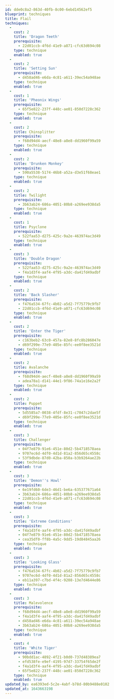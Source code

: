 ```yaml
---
id: dde0c8a2-863d-40fb-8c00-6ebd14562ef5
blueprint: techniques
title: Flail
techniques:
  -
    cost: 2
    title: 'Dragon Teeth'
    prerequisite:
      - 22d01ccb-4f6d-41e9-a871-cfc63d694c08
    type: technique
    enabled: true
  -
    cost: 2
    title: 'Setting Sun'
    prerequisite:
      - d458ad46-e6da-4c81-a611-39ec54a948ae
    type: technique
    enabled: true
  -
    cost: 1
    title: 'Pheonix Wings'
    prerequisite:
      - 65f5e822-237f-448c-ae01-850d7228c362
    type: technique
    enabled: true
  -
    cost: 2
    title: Chinsplitter
    prerequisite:
      - f68d94d4-aecf-48e8-a8e8-dd1960f99a59
    type: technique
    enabled: true
  -
    cost: 2
    title: 'Drunken Monkey'
    prerequisite:
      - 590a5538-5174-46b8-a52a-d3e51f68eae1
    type: technique
    enabled: true
  -
    cost: 2
    title: Twilight
    prerequisite:
      - 3b63ab24-686a-4051-80b8-a269ee938da5
    type: technique
    enabled: true
  -
    cost: 1
    title: Psyclone
    prerequisite:
      - 522faa53-d275-425c-9a2e-463974ac3d49
    type: technique
    enabled: true
  -
    cost: 3
    title: 'Double Dragon'
    prerequisite:
      - 522faa53-d275-425c-9a2e-463974ac3d49
      - f4a1d3f4-aaf4-4f95-a3dc-da41fd49adbf
    type: technique
    enabled: true
  -
    cost: 2
    title: 'Back Slasher'
    prerequisite:
      - f476a534-67fc-4b02-a5d2-7f75779c9fb7
      - 22d01ccb-4f6d-41e9-a871-cfc63d694c08
    type: technique
    enabled: true
  -
    cost: 2
    title: 'Enter the Tiger'
    prerequisite:
      - c163beb2-63c0-457a-82e8-8fc8b286047e
      - d69f299e-77e9-405e-85fc-ee0f8ee3521d
    type: technique
    enabled: true
  -
    cost: 2
    title: Avalanche
    prerequisite:
      - f68d94d4-aecf-48e8-a8e8-dd1960f99a59
      - adea78a1-d141-44e1-9f86-74a1e16e2a2f
    type: technique
    enabled: true
  -
    cost: 2
    title: Puppet
    prerequisite:
      - 5d5585a7-0038-4fdf-8e31-c7047c2dae5f
      - d69f299e-77e9-405e-85fc-ee0f8ee3521d
    type: technique
    enabled: true
  -
    cost: 3
    title: Challenger
    prerequisite:
      - 04f7e879-91e6-451e-80d2-5b4718578aea
      - 9707ec6d-4df0-4d1d-81a2-856d65c4558c
      - 53f9dbde-87d0-42ba-850a-b3b9264ae22b
    type: technique
    enabled: true
  -
    cost: 3
    title: 'Demon''s Howl'
    prerequisite:
      - 6e19fd60-6de3-46d1-be6a-635377671a64
      - 3b63ab24-686a-4051-80b8-a269ee938da5
      - 22d01ccb-4f6d-41e9-a871-cfc63d694c08
    type: technique
    enabled: true
  -
    cost: 3
    title: 'Extreme Conditions'
    prerequisite:
      - f4a1d3f4-aaf4-4f95-a3dc-da41fd49adbf
      - 04f7e879-91e6-451e-80d2-5b4718578aea
      - cea35df0-ff8b-4a5c-9dd5-19d84845aa26
    type: technique
    enabled: true
  -
    cost: 3
    title: 'Looking Glass'
    prerequisite:
      - f476a534-67fc-4b02-a5d2-7f75779c9fb7
      - 9707ec6d-4df0-4d1d-81a2-856d65c4558c
      - eb11a397-c7bd-4f4c-9208-13e7d4644e86
    type: technique
    enabled: true
  -
    cost: 3
    title: Malevolence
    prerequisite:
      - f68d94d4-aecf-48e8-a8e8-dd1960f99a59
      - f4a1d3f4-aaf4-4f95-a3dc-da41fd49adbf
      - d458ad46-e6da-4c81-a611-39ec54a948ae
      - 3b63ab24-686a-4051-80b8-a269ee938da5
    type: technique
    enabled: true
  -
    cost: 4
    title: 'White Tiger'
    prerequisite:
      - 90bdd1ac-4892-4f21-b0d0-737d48389ea7
      - efd538fe-e9ef-4195-97d7-33754f65de2f
      - f4a1d3f4-aaf4-4f95-a3dc-da41fd49adbf
      - 65f5e822-237f-448c-ae01-850d7228c362
    type: technique
    enabled: true
updated_by: ea6393ed-5c2e-4abf-b78d-80b9488e0102
updated_at: 1643663198
---
```


